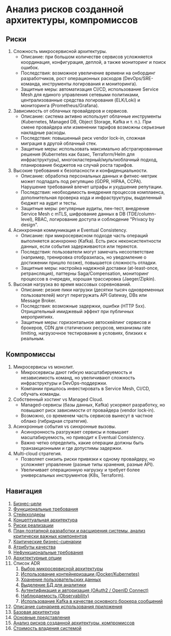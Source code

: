 # Анализ рисков созданной архитектуры, компромиссов

## Риски

1. Сложность микросервисной архитектуры.
   * Описание: при большом количестве сервисов усложняется координация, конфигурация, деплой, а также мониторинг и поиск ошибок.
   * Последствия: возможное увеличение времени на онбординг разработчиков, рост операционных расходов (DevOps/SRE-команда, инструменты логирования и мониторинга).
   * Защитные меры: автоматизация CI/CD, использование Service Mesh для единого управления сетевыми политиками, централизованные средства логирования (ELK/Loki) и мониторинга (Prometheus/Grafana).
2. Зависимость от облачных провайдеров и сервисов.
   * Описание: система активно использует облачные инструменты (Kubernetes, Managed DB, Object Storage, Kafka и т. п.). При смене провайдера или изменении тарифов возможны серьезные накладные расходы.
   * Последствия: повышенный риск vendor lock-in, сложная миграция в другой облачный стек.
   * Защитные меры: использовать максимально абстрагированные решения (Kubernetes как базис, Terraform/Helm для инфраструктуры), многокластерный/мультиоблачный подход, планирование бюджетов на случай роста тарифов.
3. Высокие требования к безопасности и конфиденциальности.
   * Описание: обработка персональных данных и фитнес-метрик может подпадать под регуляцию (GDPR, HIPAA, CCPA). Нарушение требований влечет штрафы и ухудшение репутации.
   * Последствия: необходимость внедрения процессов комплаенса, дополнительная проверка кода и инфраструктуры, выделенный бюджет на аудит и тесты.
   * Защитные меры: регулярные аудиты, пен-тест, внедрение Service Mesh с mTLS, шифрование данных в DB (TDE/column-level), RBAC, логирование доступа и соблюдение "Privacy by design".
4. Асинхронная коммуникация и Eventual Consistency.
   * Описание: при микросервисном подходе часть операций выполняется асинхронно (Kafka). Есть риск неконсистентности данных, если события задерживаются или теряются.
   * Последствия: пользователи могут замечать несоответствие (например, тренировка отобразилась, но уведомление о достижении пришло позже), повышается сложность отладки.
   * Защитные меры: настройка надежной доставки (at-least-once, ретрансляция), паттерны Saga/Compensation, мониторинг процессов в очередях, хорошая трассировка (Jaeger/Zipkin).
5. Высокая нагрузка во время массовых соревнований.
   * Описание: резкие пики нагрузки (десятки тысяч одновременных пользователей) могут перегружать API Gateway, DBs или Message Broker.
   * Последствия: возможные задержки, ошибки (HTTP 5xx). Отрицательный имиджевый эффект при публичных мероприятиях.
   * Защитные меры: горизонтальное автоскейлинг сервисов и брокеров, CDN для статических ресурсов, механизмы rate limiting, нагрузочное тестирование в условиях, близких к реальным.

## Компромиссы

1. Микросервисы vs монолит.
   * Микросервисы дают гибкую масштабируемость и независимость команд, но увеличивают сложность инфраструктуры и DevOps-поддержки.
   * Компании пришлось инвестировать в Service Mesh, CI/CD, обучать команды.
2. Собственный хостинг vs Managed Cloud.
   * Managed-сервисы (базы данных, Kafka) ускоряют разработку, но повышают риск зависимости от провайдера (vendor lock-in).
   * Возможно, со временем часть сервисов вынесут в частное облако (гибридная стратегия).
3. Асинхронные события vs синхронные вызовы.
   * Асинхронность разгружает сервисы и повышает масштабируемость, но приводит к Eventual Consistency.
   * Важно четко определить, какие операции должны быть транзакционными и где допустимы задержки.
4. Multi-cloud стратегия.
   * Позволяет снизить риски привязки к одному провайдеру, но усложняет управление (разные типы хранения, разные API).
   * Увеличивает операционную нагрузку и требует более универсальных инструментов (K8s, Terraform).

## Навигация

1. [Бизнес-цели](https://github.com/f0rw4rd-dev/sb-final-project/blob/main/business_objectives.md)
2. [Функциональные требования](https://github.com/f0rw4rd-dev/sb-final-project/blob/main/functional_requirements.md)
3. [Стейкхолдеры](https://github.com/f0rw4rd-dev/sb-final-project/blob/main/stakeholders.md)
4. [Концептуальная архитектура](https://github.com/f0rw4rd-dev/sb-final-project/blob/main/concept_architecture.md)
5. [Риски реализации](https://github.com/f0rw4rd-dev/sb-final-project/blob/main/implementation_risks.md)
6. [План поэтапной разработки и расширения системы, анализ критически важных компонентов](https://github.com/f0rw4rd-dev/sb-final-project/blob/main/development_plan.md)
7. [Критические бизнес-сценарии](https://github.com/f0rw4rd-dev/sb-final-project/blob/main/critical_business_scenarios.md)
8. [Атрибуты качества](https://github.com/f0rw4rd-dev/sb-final-project/blob/main/quality_attributes.md)
9. [Нефункциональные требования](https://github.com/f0rw4rd-dev/sb-final-project/blob/main/nonfunctional_requirements.md)
10. [Архитектурные опции](https://github.com/f0rw4rd-dev/sb-final-project/blob/main/architectural_options.md)
11. Список ADR
    1. [Выбор микросервисной архитектуры](https://github.com/f0rw4rd-dev/sb-final-project/blob/main/adr_01.md)
    2. [Использование контейнеризации (Docker/Kubernetes)](https://github.com/f0rw4rd-dev/sb-final-project/blob/main/adr_02.md)
    3. [Хранение пользовательских данных](https://github.com/f0rw4rd-dev/sb-final-project/blob/main/adr_03.md)
    4. [Выделение БД для аналитики](https://github.com/f0rw4rd-dev/sb-final-project/blob/main/adr_04.md)
    5. [Аутентификация и авторизация (OAuth2 / OpenID Connect)](https://github.com/f0rw4rd-dev/sb-final-project/blob/main/adr_05.md)
    6. [Наблюдаемость (Observability)](https://github.com/f0rw4rd-dev/sb-final-project/blob/main/adr_06.md)
    7. [Использование Kafka в качестве основного брокера сообщений](https://github.com/f0rw4rd-dev/sb-final-project/blob/main/adr_07.md)
12. [Описание сценариев использования приложения](https://github.com/f0rw4rd-dev/sb-final-project/blob/main/use_cases.md)
13. [Базовая архитектура](https://github.com/f0rw4rd-dev/sb-final-project/blob/main/basic_architecture.md)
14. [Основные представления](https://github.com/f0rw4rd-dev/sb-final-project/blob/main/views.md)
15. [Анализ рисков созданной архитектуры, компромиссов](https://github.com/f0rw4rd-dev/sb-final-project/blob/main/architecture_risks.md)
16. [Стоимость владения системой](https://github.com/f0rw4rd-dev/sb-final-project/blob/main/costs.md)